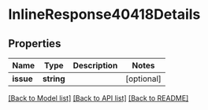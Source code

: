 # InlineResponse40418Details

## Properties
Name | Type | Description | Notes
------------ | ------------- | ------------- | -------------
**issue** | **string** |  | [optional] 

[[Back to Model list]](../README.md#documentation-for-models) [[Back to API list]](../README.md#documentation-for-api-endpoints) [[Back to README]](../README.md)


